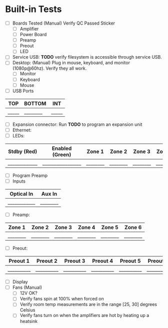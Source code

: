 # Built-in Tests
- [ ] Boards Tested (Manual) Verify QC Passed Sticker
  - [ ] Amplifier
  - [ ] Power Board
  - [ ] Preamp
  - [ ] Preout
  - [ ] LED
- [ ] Service USB: **TODO** verify filesystem is accessible through service USB.
- [ ] Desktop: (Manual) Plug in mouse, keyboard, and monitor (1080p@60hz). Verify they all work.
  - [ ] Monitor
  - [ ] Keyboard
  - [ ] Mouse
- [ ] USB Ports

| TOP | BOTTOM | INT |
|-----|--------|-----|
|_____|________|_____|

- [ ] Expansion connector: Run **TODO** to program an expansion unit
- [ ] Ethernet:
- [ ] LEDs:

| Stdby (Red) | Enabled (Green) | Zone 1 | Zone 2 | Zone 3 | Zone 4 | Zone 5 | Zone 6 |
|-------------|-----------------|--------|--------|--------|--------|--------|--------|
|_____________|_________________|________|________|________|________|________|________|


- [ ] Program Preamp
- [ ] Inputs

| Optical In | Aux In |
|------------|--------|
|____________|________|

- [ ] Preamp:

| Zone 1 | Zone 2 | Zone 3 | Zone 4 | Zone 5 | Zone 6 |
|--------|--------|--------|--------|--------|--------|
|________|________|________|________|________|________|

- [ ] Preout:

| Preout 1 | Preout 2 | Preout 3 | Preout 4 | Preout 5 | Preout 6 |
|----------|----------|----------|----------|----------|----------|
|__________|__________|__________|__________|__________|__________|

- [ ] Display
- [ ] Fans (Manual)
  - [ ] 12V OK?
  - [ ] Verify fans spin at 100% when forced on
  - [ ] Verify room temp measurements are in the range [25, 30] degrees Celsius
  - [ ] Verify fans turn on when the amplifiers are hot by heating up a heatsink
